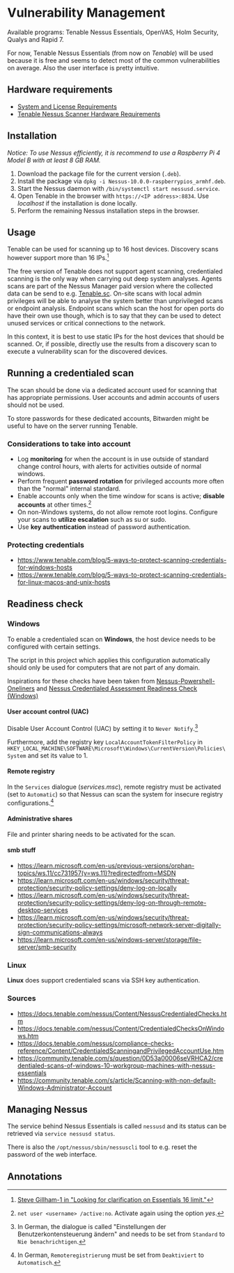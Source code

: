 # Vulnerability Management

Available programs: Tenable Nessus Essentials, OpenVAS, Holm Security, Qualys and Rapid 7.

For now, Tenable Nessus Essentials (from now on *Tenable*) will be used because it is free and seems to detect most of the common vulnerabilities on average. Also the user interface is pretty intuitive.

## Hardware requirements

- [System and License Requirements](https://docs.tenable.com/tenable-core/Nessus/Content/TenableCore/SystemRequirementsNessus.htm)
- [Tenable Nessus Scanner Hardware Requirements](https://docs.tenable.com/general-requirements/Content/NessusScannerHardwareRequirements.htm)

## Installation

*Notice: To use Nessus efficiently, it is recommend to use a Raspberry Pi 4 Model B with at least 8 GB RAM.*

1. Download the package file for the current version (`.deb`).
2. Install the package via `dpkg -i Nessus-10.0.0-raspberrypios_armhf.deb`.
3. Start the Nessus daemon with `/bin/systemctl start nessusd.service`.
4. Open Tenable in the browser with `https://<IP address>:8834`. Use *localhost* if the installation is done locally.
5. Perform the remaining Nessus installation steps in the browser.

## Usage

Tenable can be used for scanning up to 16 host devices. Discovery scans however support more than 16 IPs.[^0D53a00007ZjncaCAB]

The free version of Tenable does not support agent scanning, credentialed scanning is the only way when carrying out deep system analyses. Agents scans are part of the Nessus Manager paid version where the collected data can be send to e.g. [Tenable.sc](https://www.tenable.com/products/tenable-sc). On-site scans with local admin privileges will be able to analyse the system better than unprivileged scans or endpoint analysis. Endpoint scans which scan the host for open ports do have their own use though, which is to say that they can be used to detect unused services or critical connections to the network.

In this context, it is best to use static IPs for the host devices that should be scanned. Or, if possible, directly use the results from a discovery scan to execute a vulnerability scan for the discovered devices<!--TODO: Investigate if it is possible to reuse the scan results in such a way.-->.

## Running a credentialed scan

The scan should be done via a dedicated account used for scanning that has appropriate permissions. User accounts and admin accounts of users should not be used.

To store passwords for these dedicated accounts, Bitwarden might be useful to have on the server running Tenable.

### Considerations to take into account

- Log **monitoring** for when the account is in use outside of standard change control hours, with alerts for activities outside of normal windows.
- Perform frequent **password rotation** for privileged accounts more often than the "normal" internal standard.
- Enable accounts only when the time window for scans is active; **disable accounts** at other times.[^disable-account]
- On non-Windows systems, do not allow remote root logins. Configure your scans to **utilize escalation** such as su or sudo.
- Use **key authentication** instead of password authentication.

### Protecting credentials

- https://www.tenable.com/blog/5-ways-to-protect-scanning-credentials-for-windows-hosts
- https://www.tenable.com/blog/5-ways-to-protect-scanning-credentials-for-linux-macos-and-unix-hosts

## Readiness check

### Windows

To enable a credentialed scan on **Windows**, the host device needs to be configured with certain settings.

The script in this project which applies this configuration automatically should only be used for computers that are not part of any domain.

Inspirations for these checks have been taken from [Nessus-Powershell-Oneliners](https://github.com/kAh00t/Nessus-Powershell-Oneliners/blob/main/NessusOneLiners.md) and [Nessus Credentialed Assessment Readiness Check (Windows)](https://github.com/tecnobabble/nessus_win_cred_test)

#### User account control (UAC)

Disable User Account Control (UAC) by setting it to `Never Notify`.[^uac]

Furthermore, add the registry key `LocalAccountTokenFilterPolicy` in `HKEY_LOCAL_MACHINE\SOFTWARE\Microsoft\Windows\CurrentVersion\Policies\System` and set its value to 1.

#### Remote registry

In the `Services` dialogue (*services.msc*), remote registry must be activated (set to `Automatic`) so that Nessus can scan the system for insecure registry configurations.[^remote-registry]

#### Administrative shares

File and printer sharing needs to be activated for the scan.

#### smb stuff

- https://learn.microsoft.com/en-us/previous-versions/orphan-topics/ws.11/cc731957(v=ws.11)?redirectedfrom=MSDN
- https://learn.microsoft.com/en-us/windows/security/threat-protection/security-policy-settings/deny-log-on-locally
- https://learn.microsoft.com/en-us/windows/security/threat-protection/security-policy-settings/deny-log-on-through-remote-desktop-services
- https://learn.microsoft.com/en-us/windows/security/threat-protection/security-policy-settings/microsoft-network-server-digitally-sign-communications-always
- https://learn.microsoft.com/en-us/windows-server/storage/file-server/smb-security

### Linux

**Linux** does support credentialed scans via SSH key authentication.

### Sources

- https://docs.tenable.com/nessus/Content/NessusCredentialedChecks.htm
- https://docs.tenable.com/nessus/Content/CredentialedChecksOnWindows.htm
- https://docs.tenable.com/nessus/compliance-checks-reference/Content/CredentialedScanningandPrivilegedAccountUse.htm
- https://community.tenable.com/s/question/0D53a00006seVRHCA2/credentialed-scans-of-windows-10-workgroup-machines-with-nessus-essentials
- https://community.tenable.com/s/article/Scanning-with-non-default-Windows-Administrator-Account

## Managing Nessus

The service behind Nessus Essentials is called `nessusd` and its status can be retrieved via `service nessusd status`.

There is also the `/opt/nessus/sbin/nessuscli` tool to e.g. reset the password of the web interface.

## Annotations

[^0D53a00007ZjncaCAB]: [Steve Gillham-1 in "Looking for clarification on Essentials 16 limit."](https://community.tenable.com/s/question/0D53a00007ZjncaCAB/looking-for-clarification-on-essentials-16-limit)
[^disable-account]: `net user <username> /active:no`. Activate again using the option *yes*.
[^uac]: In German, the dialogue is called "Einstellungen der Benutzerkontensteuerung ändern" and needs to be set from `Standard` to `Nie benachrichtigen`.
[^remote-registry]: In German, `Remoteregistrierung` must be set from `Deaktiviert` to `Automatisch`.
